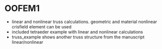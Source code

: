 # OOFEM1
* linear and nonlinear truss calculations. geometric and material nonlinear crisfield element can be used
* included tetraeder example with linear and nonlinear calculations
* truss_example shows another truss structure from the manuscript linear/nonlinear 
